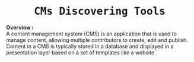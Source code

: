 <div align="center">
<samp><h1>CMs Discovering Tools</h1></samp>
</div>

<b>Overview :</b><br>
A content management system (CMS) is an application that is used to manage content, allowing multiple contributors to create, edit and publish. Content in a CMS is typically stored in a database and displayed in a presentation layer based on a set of templates like a website
